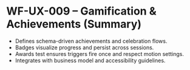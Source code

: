 # WF-UX-009 – Gamification & Achievements (Summary)
- Defines schema-driven achievements and celebration flows.
- Badges visualize progress and persist across sessions.
- Awards test ensures triggers fire once and respect motion settings.
- Integrates with business model and accessibility guidelines.
